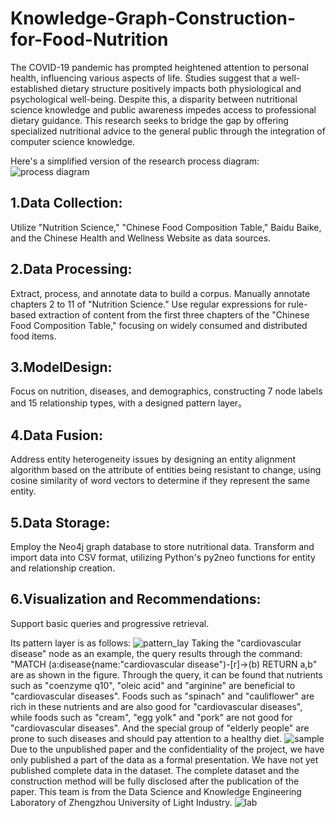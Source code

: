 # Knowledge-Graph-Construction-for-Food-Nutrition
The COVID-19 pandemic has prompted heightened attention to personal health, influencing various aspects of life. Studies suggest that a well-established dietary structure positively impacts both physiological and psychological well-being. Despite this, a disparity between nutritional science knowledge and public awareness impedes access to professional dietary guidance. This research seeks to bridge the gap by offering specialized nutritional advice to the general public through the integration of computer science knowledge.

Here's a simplified version of the research process diagram:
![process diagram](https://github.com/haidisuper/Knowledge-Graph-Construction-for-Food-Nutrition/blob/main/process%20diagram.png)
## 1.Data Collection:
Utilize "Nutrition Science," "Chinese Food Composition Table," Baidu Baike, and the Chinese Health and Wellness Website as data sources.

## 2.Data Processing:
Extract, process, and annotate data to build a corpus.
Manually annotate chapters 2 to 11 of "Nutrition Science."
Use regular expressions for rule-based extraction of content from the first three chapters of the "Chinese Food Composition Table," focusing on widely consumed and distributed food items.
 
## 3.ModelDesign:
Focus on nutrition, diseases, and demographics, constructing 7 node labels and 15 relationship types, with a designed pattern layer。

## 4.Data Fusion:
Address entity heterogeneity issues by designing an entity alignment algorithm based on the attribute of entities being resistant to change, using cosine similarity of word vectors to determine if they represent the same entity.

## 5.Data Storage:
Employ the Neo4j graph database to store nutritional data.
Transform and import data into CSV format, utilizing Python's py2neo functions for entity and relationship creation.

## 6.Visualization and Recommendations:
Support basic queries and progressive retrieval.

Its pattern layer is as follows:
![pattern_lay](https://github.com/haidisuper/Knowledge-Graph-Construction-for-Food-Nutrition/blob/main/pattern%20layer.png)
Taking the "cardiovascular disease" node as an example, the query results through the command: "MATCH (a:disease{name:"cardiovascular disease")-[r]->(b) RETURN a,b" are as shown in the figure. Through the query, it can be found that nutrients such as "coenzyme q10", "oleic acid" and "arginine" are beneficial to "cardiovascular diseases". Foods such as "spinach" and "cauliflower" are rich in these nutrients and are also good for "cardiovascular diseases", while foods such as "cream", "egg yolk" and "pork" are not good for "cardiovascular diseases". And the special group of "elderly people" are prone to such diseases and should pay attention to a healthy diet.
![sample](https://github.com/haidisuper/Knowledge-Graph-Construction-for-Food-Nutrition/blob/main/semple.png)
Due to the unpublished paper and the confidentiality of the project, we have only published a part of the data as a formal presentation. We have not yet published complete data in the dataset. The complete dataset and the construction method will be fully disclosed after the publication of the paper.
This team is from the Data Science and Knowledge Engineering Laboratory of Zhengzhou University of Light Industry.
![lab](https://github.com/haidisuper/Knowledge-Graph-Construction-for-Food-Nutrition/blob/main/lab.png)
